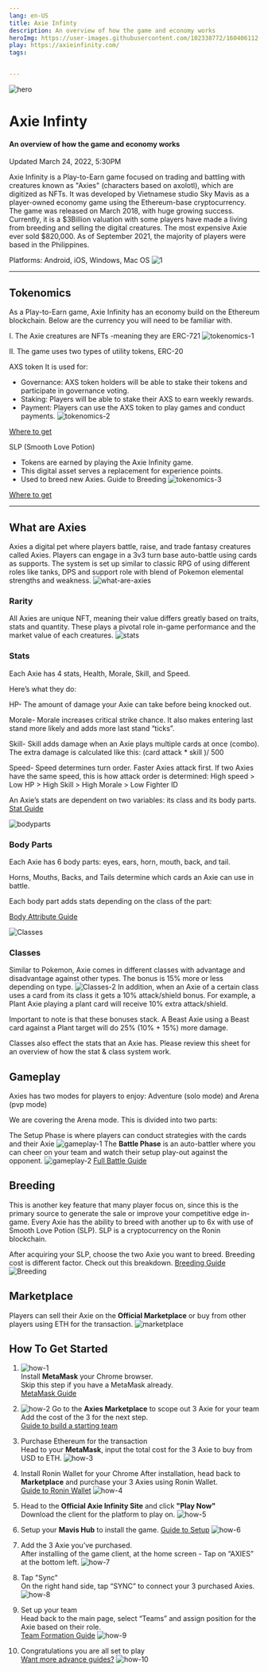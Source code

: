 ```yaml
---
lang: en-US
title: Axie Infinty
description: An overview of how the game and economy works
heroImg: https://user-images.githubusercontent.com/102338772/160406112-409b1774-6d89-42d4-be4d-cf851ab8b381.jpg
play: https://axieinfinity.com/
tags: 


---
```


![hero](https://user-images.githubusercontent.com/102338772/160406112-409b1774-6d89-42d4-be4d-cf851ab8b381.jpg)

# Axie Infinty 
#### An overview of how the game and economy works
Updated March 24, 2022, 5:30PM

Axie Infinity is a Play-to-Earn game focused on trading and battling with creatures known as "Axies" (characters based on axolotl), which are digitized as NFTs. It was developed by Vietnamese studio Sky Mavis  as a player-owned economy game using the Ethereum-base cryptocurrency. The game was released on March 2018, with huge growing success. Currently, it is a $3Billion valuation with some players have made a living from breeding and selling the digital creatures. The most expensive Axie ever sold $820,000. As of September 2021, the majority of players were based in the Philippines.

Platforms: Android, iOS, Windows, Mac OS
![1](https://user-images.githubusercontent.com/102338772/160502151-e606c173-24ac-4796-8b94-490bb3f63163.jpg)

---

## Tokenomics
As a Play-to-Earn game, Axie Infinity has an economy build on the Ethereum blockchain. 
Below are the currency you will need to be familiar with.

I. The Axie creatures are NFTs -meaning they are ERC-721
![tokenomics-1](https://user-images.githubusercontent.com/102338772/160502216-b3e9608c-5027-49a7-bd16-5350b871d6b6.jpg)

II. The game uses two types of utility tokens, ERC-20


AXS token
It is used for:
- Governance: AXS token holders will be able to stake their tokens and participate in governance voting.
- Staking: Players will be able to stake their AXS to earn weekly rewards.
- Payment: Players can use the AXS token to play games and conduct payments.
![tokenomics-2](https://user-images.githubusercontent.com/102338772/160502187-a3c0b6c0-923a-42c7-a030-abbe10a6cd6b.jpg)

[Where to get]()


SLP (Smooth Love Potion)
- Tokens are earned by playing the Axie Infinity game. 
- This digital asset serves a replacement for experience points. 
- Used to breed new Axies. Guide to Breeding
![tokenomics-3](https://user-images.githubusercontent.com/102338772/160502194-c92d73d1-8b45-480b-8822-7d3036621a90.jpg)

[Where to get]()

---

## What are Axies
Axies a digital pet where players battle, raise, and trade fantasy creatures called Axies. Players can engage in a 3v3 turn base auto-battle using cards as supports. The system is set up similar to classic RPG of using different roles like tanks, DPS and support role with blend of Pokemon elemental strengths and weakness. 
![what-are-axies](https://user-images.githubusercontent.com/102338772/160502200-887f2f13-0a84-4e6b-a838-e78651b59286.jpg)


### Rarity
All Axies are unique NFT, meaning their value differs greatly based on traits, stats and quantity. These plays a pivotal role in-game performance and the market value of each creatures.
![stats](https://user-images.githubusercontent.com/102338772/160502642-b914484d-18a9-4ef2-a8cc-2feb35e42765.jpg)

### Stats
Each Axie has 4 stats, Health, Morale, Skill, and Speed.

Here’s what they do:

HP- The amount of damage your Axie can take before being knocked out.

Morale- Morale increases critical strike chance. It also makes entering last stand more likely and adds more last stand “ticks”.

Skill- Skill adds damage when an Axie plays multiple cards at once (combo). The extra damage is calculated like this: (card attack * skill )/ 500

Speed- Speed determines turn order. Faster Axies attack first. If two Axies have the same speed, this is how attack order is determined: High speed > Low HP > High Skill > High Morale > Low Fighter ID

An Axie’s stats are dependent on two variables: its class and its body parts.
[Stat Guide]()


![bodyparts](https://user-images.githubusercontent.com/102338772/160502732-6f1d1d04-392b-477b-9473-2945a310ae1e.jpg)



### Body Parts
Each Axie has 6 body parts: eyes, ears, horn, mouth, back, and tail.

Horns, Mouths, Backs, and Tails determine which cards an Axie can use in battle.

Each body part adds stats depending on the class of the part:

[Body Attribute Guide]()


![Classes](https://user-images.githubusercontent.com/102338772/160532314-7599d034-1af6-4daf-9bc0-d42444e69a47.jpg)
### Classes
Similar to Pokemon, Axie comes in different classes with advantage and disadvantage	against other types. The bonus is 15% more or less depending on type. 
![Classes-2](https://user-images.githubusercontent.com/102338772/160532406-fe0d061f-0f89-4e71-a726-72dfb1789956.jpg)
In addition, when an Axie of a certain class uses a card from its class it gets a 10% attack/shield bonus. For example, a Plant Axie playing a plant card will receive 10% extra attack/shield.

Important to note is that these bonuses stack. A Beast Axie using a Beast card against a Plant target will do 25% (10% + 15%) more damage.

Classes also effect the stats that an Axie has. Please review this sheet for an overview of how the stat & class system work.

## Gameplay
Axies has two modes for players to enjoy: Adventure (solo mode) and Arena (pvp mode)

We are covering the Arena mode. This is divided into two parts:

The Setup Phase is where players can conduct strategies with the cards and their Axie
![gameplay-1](https://user-images.githubusercontent.com/102338772/160532644-9238cf91-3104-484e-b364-7f362e2f980a.jpg)
The **Battle Phase** is an auto-battler where you can cheer on your team and watch their setup play-out against the opponent.
![gameplay-2](https://user-images.githubusercontent.com/102338772/160532634-b10f520d-2ad5-4eb8-b462-bff7f8b6c90a.jpg)
[Full Battle Guide]()

## Breeding 
This is another key feature that many player focus on, since this is the primary source to generate the sale or improve your competitive edge	in-game. Every Axie has the ability to breed with another up to 6x with use of Smooth Love Potion (SLP). SLP is a cryptocurrency	on the Ronin blockchain.

After acquiring your SLP, choose the two Axie you want to breed. Breeding cost is different factor. Check out this breakdown.
[Breeding Guide]()
![Breeding](https://user-images.githubusercontent.com/102338772/160532761-edcdd56f-956b-4121-ad0b-77a87a08e46b.jpg)
## Marketplace
Players can sell their Axie on the **Official Marketplace** or buy from other players using ETH for the transaction.
![marketplace](https://user-images.githubusercontent.com/102338772/160532799-23fa83af-d819-4bc4-ad80-794cc8620b7c.jpg)

## How To Get Started
1. ![how-1](https://user-images.githubusercontent.com/102338772/160533081-020dc7ab-9f89-4049-9ba9-0c0d73ecb9e2.jpg) \
Install **MetaMask** your Chrome browser. \
Skip this step if you have a MetaMask already.\
[MetaMask Guide]()

2. ![how-2](https://user-images.githubusercontent.com/102338772/160533078-f2d2bc16-742b-4ebb-b02b-b06771803d9d.jpg)
Go to the **Axies Marketplace** to scope out 3 Axie for your team\
Add the cost of the 3 for the next step.\
[Guide to build a starting team]()


3. Purchase Ethereum for the transaction\
Head to your **MetaMask**, input the total cost for the 3 Axie to buy from USD to ETH.
![how-3](https://user-images.githubusercontent.com/102338772/160533077-35833a03-0b35-4ce0-b43b-97f511bbad41.jpg)

4. Install Ronin Wallet for your Chrome
After installation, head back to **Marketplace** and purchase your 3 Axies using Ronin Wallet.\
[Guide to Ronin Wallet]()
![how-4](https://user-images.githubusercontent.com/102338772/160533074-5d5b676a-6e53-439f-9485-f80959e04fd9.jpg)

5. Head to the **Official Axie Infinity Site** and click **"Play Now"**\
Download the client for the platform to play on. 
![how-5](https://user-images.githubusercontent.com/102338772/160533071-50eaeb2c-788c-4c96-beb2-c4207d84b629.jpg)
6. Setup your **Mavis Hub** to install the game. 
[Guide to Setup]()
![how-6](https://user-images.githubusercontent.com/102338772/160533067-26e17505-633e-4b3e-9bcf-b0a9c5de4a58.jpg)
7. Add the 3 Axie you’ve purchased. \
After installing of the game client, at the home screen - 
Tap on “AXIES” at the bottom left.
![how-7](https://user-images.githubusercontent.com/102338772/160533065-12dbe8c7-8c2f-46d9-b96e-f5393f362173.jpg)

8. Tap "Sync" \
On the right hand side, tap “SYNC” to connect your 3 purchased Axies.
![how-8](https://user-images.githubusercontent.com/102338772/160533064-a6281f0e-5fb3-4d67-8fe7-9b5225447835.jpg)
9. Set up your team \
Head back to the main page, select “Teams” and assign position for the Axie based on their role. \
[Team Formation Guide]()
![how-9](https://user-images.githubusercontent.com/102338772/160533061-c40f139c-c1da-4d35-a39a-dfcf25419998.jpg)
10. Congratulations you are all set to play \
[Want more advance guides?]()
![how-10](https://user-images.githubusercontent.com/102338772/160533053-952bcda0-10bb-462c-ab31-dca0ae80fe0e.jpg)
